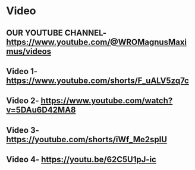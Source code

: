 Video
====

## OUR YOUTUBE CHANNEL-  https://www.youtube.com/@WROMagnusMaximus/videos

## Video 1- https://www.youtube.com/shorts/F_uALV5zq7c

## Video 2- https://www.youtube.com/watch?v=5DAu6D42MA8

## Video 3- https://youtube.com/shorts/iWf_Me2splU

## Video 4- https://youtu.be/62C5U1pJ-ic 
